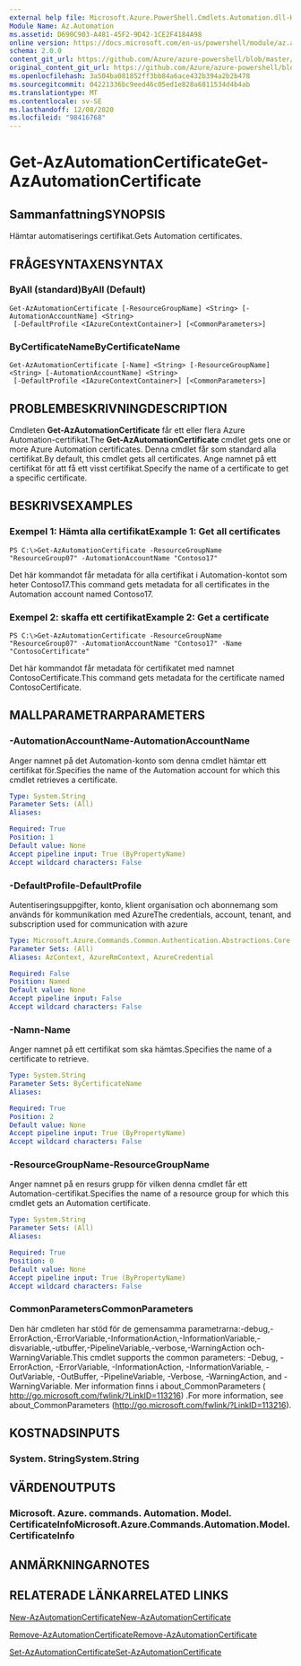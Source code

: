 ```yaml
---
external help file: Microsoft.Azure.PowerShell.Cmdlets.Automation.dll-Help.xml
Module Name: Az.Automation
ms.assetid: D690C903-A481-45F2-9D42-1CE2F4184A98
online version: https://docs.microsoft.com/en-us/powershell/module/az.automation/get-azautomationcertificate
schema: 2.0.0
content_git_url: https://github.com/Azure/azure-powershell/blob/master/src/Automation/Automation/help/Get-AzAutomationCertificate.md
original_content_git_url: https://github.com/Azure/azure-powershell/blob/master/src/Automation/Automation/help/Get-AzAutomationCertificate.md
ms.openlocfilehash: 3a504ba081852ff3bb84a6ace432b394a2b2b478
ms.sourcegitcommit: 04221336bc9eed46c05ed1e828a6811534d4b4ab
ms.translationtype: MT
ms.contentlocale: sv-SE
ms.lasthandoff: 12/08/2020
ms.locfileid: "98416768"
---
```

# <span data-ttu-id="3963c-101">Get-AzAutomationCertificate</span><span class="sxs-lookup"><span data-stu-id="3963c-101">Get-AzAutomationCertificate</span></span>

## <span data-ttu-id="3963c-102">Sammanfattning</span><span class="sxs-lookup"><span data-stu-id="3963c-102">SYNOPSIS</span></span>
<span data-ttu-id="3963c-103">Hämtar automatiserings certifikat.</span><span class="sxs-lookup"><span data-stu-id="3963c-103">Gets Automation certificates.</span></span>

## <span data-ttu-id="3963c-104">FRÅGESYNTAXEN</span><span class="sxs-lookup"><span data-stu-id="3963c-104">SYNTAX</span></span>

### <span data-ttu-id="3963c-105">ByAll (standard)</span><span class="sxs-lookup"><span data-stu-id="3963c-105">ByAll (Default)</span></span>
```
Get-AzAutomationCertificate [-ResourceGroupName] <String> [-AutomationAccountName] <String>
 [-DefaultProfile <IAzureContextContainer>] [<CommonParameters>]
```

### <span data-ttu-id="3963c-106">ByCertificateName</span><span class="sxs-lookup"><span data-stu-id="3963c-106">ByCertificateName</span></span>
```
Get-AzAutomationCertificate [-Name] <String> [-ResourceGroupName] <String> [-AutomationAccountName] <String>
 [-DefaultProfile <IAzureContextContainer>] [<CommonParameters>]
```

## <span data-ttu-id="3963c-107">PROBLEMBESKRIVNING</span><span class="sxs-lookup"><span data-stu-id="3963c-107">DESCRIPTION</span></span>
<span data-ttu-id="3963c-108">Cmdleten **Get-AzAutomationCertificate** får ett eller flera Azure Automation-certifikat.</span><span class="sxs-lookup"><span data-stu-id="3963c-108">The **Get-AzAutomationCertificate** cmdlet gets one or more Azure Automation certificates.</span></span>
<span data-ttu-id="3963c-109">Denna cmdlet får som standard alla certifikat.</span><span class="sxs-lookup"><span data-stu-id="3963c-109">By default, this cmdlet gets all certificates.</span></span>
<span data-ttu-id="3963c-110">Ange namnet på ett certifikat för att få ett visst certifikat.</span><span class="sxs-lookup"><span data-stu-id="3963c-110">Specify the name of a certificate to get a specific certificate.</span></span>

## <span data-ttu-id="3963c-111">BESKRIVS</span><span class="sxs-lookup"><span data-stu-id="3963c-111">EXAMPLES</span></span>

### <span data-ttu-id="3963c-112">Exempel 1: Hämta alla certifikat</span><span class="sxs-lookup"><span data-stu-id="3963c-112">Example 1: Get all certificates</span></span>
```
PS C:\>Get-AzAutomationCertificate -ResourceGroupName "ResourceGroup07" -AutomationAccountName "Contoso17"
```

<span data-ttu-id="3963c-113">Det här kommandot får metadata för alla certifikat i Automation-kontot som heter Contoso17.</span><span class="sxs-lookup"><span data-stu-id="3963c-113">This command gets metadata for all certificates in the Automation account named Contoso17.</span></span>

### <span data-ttu-id="3963c-114">Exempel 2: skaffa ett certifikat</span><span class="sxs-lookup"><span data-stu-id="3963c-114">Example 2: Get a certificate</span></span>
```
PS C:\>Get-AzAutomationCertificate -ResourceGroupName "ResourceGroup07" -AutomationAccountName "Contoso17" -Name "ContosoCertificate"
```

<span data-ttu-id="3963c-115">Det här kommandot får metadata för certifikatet med namnet ContosoCertificate.</span><span class="sxs-lookup"><span data-stu-id="3963c-115">This command gets metadata for the certificate named ContosoCertificate.</span></span>

## <span data-ttu-id="3963c-116">MALLPARAMETRAR</span><span class="sxs-lookup"><span data-stu-id="3963c-116">PARAMETERS</span></span>

### <span data-ttu-id="3963c-117">-AutomationAccountName</span><span class="sxs-lookup"><span data-stu-id="3963c-117">-AutomationAccountName</span></span>
<span data-ttu-id="3963c-118">Anger namnet på det Automation-konto som denna cmdlet hämtar ett certifikat för.</span><span class="sxs-lookup"><span data-stu-id="3963c-118">Specifies the name of the Automation account for which this cmdlet retrieves a certificate.</span></span>

```yaml
Type: System.String
Parameter Sets: (All)
Aliases:

Required: True
Position: 1
Default value: None
Accept pipeline input: True (ByPropertyName)
Accept wildcard characters: False
```

### <span data-ttu-id="3963c-119">-DefaultProfile</span><span class="sxs-lookup"><span data-stu-id="3963c-119">-DefaultProfile</span></span>
<span data-ttu-id="3963c-120">Autentiseringsuppgifter, konto, klient organisation och abonnemang som används för kommunikation med Azure</span><span class="sxs-lookup"><span data-stu-id="3963c-120">The credentials, account, tenant, and subscription used for communication with azure</span></span>

```yaml
Type: Microsoft.Azure.Commands.Common.Authentication.Abstractions.Core.IAzureContextContainer
Parameter Sets: (All)
Aliases: AzContext, AzureRmContext, AzureCredential

Required: False
Position: Named
Default value: None
Accept pipeline input: False
Accept wildcard characters: False
```

### <span data-ttu-id="3963c-121">-Namn</span><span class="sxs-lookup"><span data-stu-id="3963c-121">-Name</span></span>
<span data-ttu-id="3963c-122">Anger namnet på ett certifikat som ska hämtas.</span><span class="sxs-lookup"><span data-stu-id="3963c-122">Specifies the name of a certificate to retrieve.</span></span>

```yaml
Type: System.String
Parameter Sets: ByCertificateName
Aliases:

Required: True
Position: 2
Default value: None
Accept pipeline input: True (ByPropertyName)
Accept wildcard characters: False
```

### <span data-ttu-id="3963c-123">-ResourceGroupName</span><span class="sxs-lookup"><span data-stu-id="3963c-123">-ResourceGroupName</span></span>
<span data-ttu-id="3963c-124">Anger namnet på en resurs grupp för vilken denna cmdlet får ett Automation-certifikat.</span><span class="sxs-lookup"><span data-stu-id="3963c-124">Specifies the name of a resource group for which this cmdlet gets an Automation certificate.</span></span>

```yaml
Type: System.String
Parameter Sets: (All)
Aliases:

Required: True
Position: 0
Default value: None
Accept pipeline input: True (ByPropertyName)
Accept wildcard characters: False
```

### <span data-ttu-id="3963c-125">CommonParameters</span><span class="sxs-lookup"><span data-stu-id="3963c-125">CommonParameters</span></span>
<span data-ttu-id="3963c-126">Den här cmdleten har stöd för de gemensamma parametrarna:-debug,-ErrorAction,-ErrorVariable,-InformationAction,-InformationVariable,-disvariable,-utbuffer,-PipelineVariable,-verbose,-WarningAction och-WarningVariable.</span><span class="sxs-lookup"><span data-stu-id="3963c-126">This cmdlet supports the common parameters: -Debug, -ErrorAction, -ErrorVariable, -InformationAction, -InformationVariable, -OutVariable, -OutBuffer, -PipelineVariable, -Verbose, -WarningAction, and -WarningVariable.</span></span> <span data-ttu-id="3963c-127">Mer information finns i about_CommonParameters ( http://go.microsoft.com/fwlink/?LinkID=113216) .</span><span class="sxs-lookup"><span data-stu-id="3963c-127">For more information, see about_CommonParameters (http://go.microsoft.com/fwlink/?LinkID=113216).</span></span>

## <span data-ttu-id="3963c-128">KOSTNADS</span><span class="sxs-lookup"><span data-stu-id="3963c-128">INPUTS</span></span>

### <span data-ttu-id="3963c-129">System. String</span><span class="sxs-lookup"><span data-stu-id="3963c-129">System.String</span></span>

## <span data-ttu-id="3963c-130">VÄRDEN</span><span class="sxs-lookup"><span data-stu-id="3963c-130">OUTPUTS</span></span>

### <span data-ttu-id="3963c-131">Microsoft. Azure. commands. Automation. Model. CertificateInfo</span><span class="sxs-lookup"><span data-stu-id="3963c-131">Microsoft.Azure.Commands.Automation.Model.CertificateInfo</span></span>

## <span data-ttu-id="3963c-132">ANMÄRKNINGAR</span><span class="sxs-lookup"><span data-stu-id="3963c-132">NOTES</span></span>

## <span data-ttu-id="3963c-133">RELATERADE LÄNKAR</span><span class="sxs-lookup"><span data-stu-id="3963c-133">RELATED LINKS</span></span>

[<span data-ttu-id="3963c-134">New-AzAutomationCertificate</span><span class="sxs-lookup"><span data-stu-id="3963c-134">New-AzAutomationCertificate</span></span>](./New-AzAutomationCertificate.md)

[<span data-ttu-id="3963c-135">Remove-AzAutomationCertificate</span><span class="sxs-lookup"><span data-stu-id="3963c-135">Remove-AzAutomationCertificate</span></span>](./Remove-AzAutomationCertificate.md)

[<span data-ttu-id="3963c-136">Set-AzAutomationCertificate</span><span class="sxs-lookup"><span data-stu-id="3963c-136">Set-AzAutomationCertificate</span></span>](./Set-AzAutomationCertificate.md)


